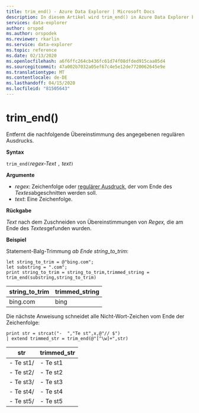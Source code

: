 ```yaml
---
title: trim_end() - Azure Data Explorer | Microsoft Docs
description: In diesem Artikel wird trim_end() in Azure Data Explorer beschrieben.
services: data-explorer
author: orspod
ms.author: orspodek
ms.reviewer: rkarlin
ms.service: data-explorer
ms.topic: reference
ms.date: 02/13/2020
ms.openlocfilehash: a6f6ffc264cb436fc61d74f08dfded915caa05d4
ms.sourcegitcommit: 47a002b7032a05ef67c4e5e12de7720062645e9e
ms.translationtype: MT
ms.contentlocale: de-DE
ms.lasthandoff: 04/15/2020
ms.locfileid: "81505643"
---
```

# <a name="trim_end"></a>trim_end()

Entfernt die nachfolgende Übereinstimmung des angegebenen regulären Ausdrucks.

**Syntax**

`trim_end(`*regex-Text* `,` *text*`)`

**Argumente**

* *regex*: Zeichenfolge oder [regulärer Ausdruck,](re2.md) der vom Ende des *Textes*abgeschnitten werden soll.  
* *text*: Eine Zeichenfolge.

**Rückgabe**

*Text* nach dem Zuschneiden von Übereinstimmungen von *Regex,* die am Ende des *Textes*gefunden wurden.

**Beispiel**

Statement-Balg-Trimmung *ab* *Ende string_to_trim*:

```kusto
let string_to_trim = @"bing.com";
let substring = ".com";
print string_to_trim = string_to_trim,trimmed_string = trim_end(substring,string_to_trim)
```

|string_to_trim|trimmed_string|
|--------------|--------------|
|bing.com      |bing          |

Die nächste Anweisung schneidet alle Nicht-Wort-Zeichen vom Ende der Zeichenfolge:

```kusto
print str = strcat("-  ","Te st",x,@"// $")
| extend trimmed_str = trim_end(@"[^\w]+",str)
```

|str          |trimmed_str|
|-------------|-----------|
|- Te st1/|- Te st1  |
|- Te st2/|- Te st2  |
|- Te st3/|- Te st3  |
|- Te st4/|- Te st4  |
|- Te st5/|- Te st5  |